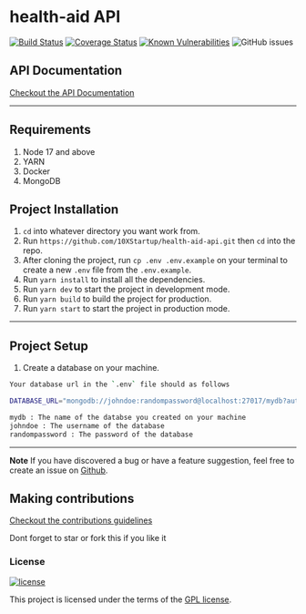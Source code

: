 # health-aid API

[![Build Status](https://travis-ci.com/10XStartup/health-aid-api.svg?branch=main)](https://travis-ci.com/10XStartup/health-aid-api)
[![Coverage Status](https://coveralls.io/repos/github/10XStartup/health-aid-api/badge.svg?branch=main)](https://coveralls.io/github/10XStartup/health-aid-api?branch=main)
[![Known Vulnerabilities](https://snyk.io/test/github/10XStartup/health-aid-api/badge.svg?targetFile=package.json)](https://snyk.io/test/github/10XStartup/health-aid-api?targetFile=package.json)
![GitHub issues](https://img.shields.io/github/issues/10XStartup/health-aid-api)

## API Documentation

[Checkout the API Documentation](https://documenter.getpostman.com/view/17791415/2s93JzLfvp)

---

## Requirements

1. Node 17 and above
2. YARN
3. Docker
4. MongoDB

## Project Installation

1. `cd` into whatever directory you want work from.
2. Run `https://github.com/10XStartup/health-aid-api.git` then `cd` into the repo.
3. After cloning the project, run `cp .env .env.example` on your terminal to create a new `.env` file from the `.env.example`.
4. Run `yarn install` to install all the dependencies.
5. Run `yarn dev` to start the project in development mode.
6. Run `yarn build` to build the project for production.
7. Run `yarn start` to start the project in production mode.

---

## Project Setup

1. Create a database on your machine.

```bash
Your database url in the `.env` file should as follows

DATABASE_URL="mongodb://johndoe:randompassword@localhost:27017/mydb?authSource=admin"

mydb : The name of the databse you created on your machine
johndoe : The username of the database
randompassword : The password of the database
```

---

**Note**
If you have discovered a bug or have a feature suggestion, feel free to create an issue on [Github](https://github.com/10XStartup/health-aid-api/issues).

## Making contributions

[Checkout the contributions guidelines](https://github.com/10XStartup/health-aid-api/blob/main/CONTRIBUTION.md)

Dont forget to star or fork this if you like it

### License

[![license](https://img.shields.io/badge/license-GPL-4dc71f.svg)](https://github.com/10XStartup/health-aid-api/blob/main/LICENCE)

This project is licensed under the terms of the [GPL license](/LICENSE).
